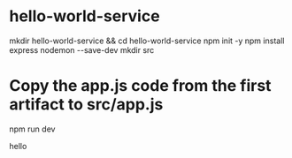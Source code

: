 # hello-world-service

mkdir hello-world-service && cd hello-world-service
npm init -y
npm install express nodemon --save-dev
mkdir src
# Copy the app.js code from the first artifact to src/app.js
npm run dev

hello